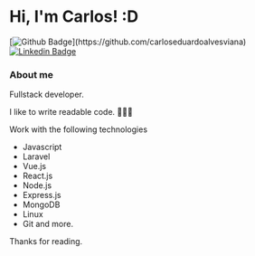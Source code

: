 # Hi, I'm Carlos! :D

[![Github Badge](https://img.shields.io/badge/-Github-000?style=flat-square&logo=Github&logoColor=white&link=[https://github.com/fagnerpsantos](https://github.com/carloseduardoalvesviana))](https://github.com/carloseduardoalvesviana)
[![Linkedin Badge](https://img.shields.io/badge/-LinkedIn-blue?style=flat-square&logo=Linkedin&logoColor=white&link=https://www.linkedin.com/in/carlos-eduardo-alves-viana/)](https://www.linkedin.com/in/carlos-eduardo-alves-viana/)

### About me
Fullstack developer.

I like to write readable code. 👨🏼‍💻 

Work with the following technologies
- Javascript
- Laravel 
- Vue.js
- React.js
- Node.js
- Express.js
- MongoDB
- Linux
- Git and more.

Thanks for reading.
